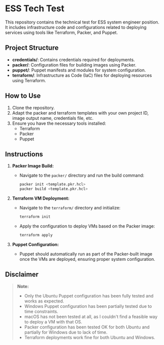 # ESS Tech Test

This repository contains the technical test for ESS system engineer position. It includes infrastructure code and configurations related to deploying services using tools like Terraform, Packer, and Puppet.

## Project Structure

- **credentials/**: Contains credentials required for deployments.
- **packer/**: Configuration files for building images using Packer.
- **puppet/**: Puppet manifests and modules for system configuration.
- **terraform/**: Infrastructure as Code (IaC) files for deploying resources using Terraform.

## How to Use

1. Clone the repository.
2. Adapt the packer and terraform templates with your own project ID, image output name, credentials file, etc.
3. Ensure you have the necessary tools installed:
   - Terraform
   - Packer
   - Puppet

## Instructions

1. **Packer Image Build:**
   - Navigate to the `packer/` directory and run the build command:
     ```bash
     packer init <template.pkr.hcl>
     packer build <template.pkr.hcl>
     ```

2. **Terraform VM Deployment:**
   - Navigate to the `terraform/` directory and initialize:
     ```bash
     terraform init
     ```
   - Apply the configuration to deploy VMs based on the Packer image:
     ```bash
     terraform apply
     ```

3. **Puppet Configuration:**
   - Puppet should automatically run as part of the Packer-built image once the VMs are deployed, ensuring proper system configuration.


## **Disclaimer**

> **Note:**
> - Only the Ubuntu Puppet configuration has been fully tested and works as expected.
> - Windows Puppet configuration has been partially tested due to time constraints.
> - macOS has not been tested at all, as I couldn't find a feasible way to deploy a VM with that OS.
> - Packer configuration has been tested OK for both Ubuntu and partially for Windows due to lack of time.
> - Terraform deployments work fine for both Ubuntu and Windows.